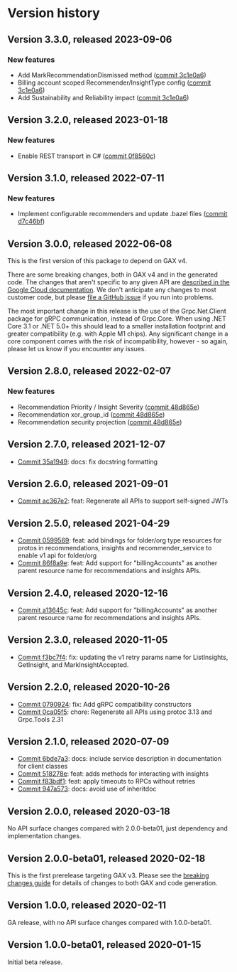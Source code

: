 # Version history

## Version 3.3.0, released 2023-09-06

### New features

- Add MarkRecommendationDismissed method ([commit 3c1e0a6](https://github.com/googleapis/google-cloud-dotnet/commit/3c1e0a6f137f2ef7d2ac35b7cba98121848f17b7))
- Billing account scoped Recommender/InsightType config ([commit 3c1e0a6](https://github.com/googleapis/google-cloud-dotnet/commit/3c1e0a6f137f2ef7d2ac35b7cba98121848f17b7))
- Add Sustainability and Reliability impact ([commit 3c1e0a6](https://github.com/googleapis/google-cloud-dotnet/commit/3c1e0a6f137f2ef7d2ac35b7cba98121848f17b7))

## Version 3.2.0, released 2023-01-18

### New features

- Enable REST transport in C# ([commit 0f8560c](https://github.com/googleapis/google-cloud-dotnet/commit/0f8560c840725bf41bc060c8beecafc7d99f38eb))

## Version 3.1.0, released 2022-07-11

### New features

- Implement configurable recommenders and  update .bazel files ([commit d7c46bf](https://github.com/googleapis/google-cloud-dotnet/commit/d7c46bfa4491005632e4473aa4c88d965a952c98))

## Version 3.0.0, released 2022-06-08

This is the first version of this package to depend on GAX v4.

There are some breaking changes, both in GAX v4 and in the generated
code. The changes that aren't specific to any given API are [described in the Google Cloud
documentation](https://cloud.google.com/dotnet/docs/reference/help/breaking-gax4).
We don't anticipate any changes to most customer code, but please [file a
GitHub issue](https://github.com/googleapis/google-cloud-dotnet/issues/new/choose)
if you run into problems.

The most important change in this release is the use of the Grpc.Net.Client package
for gRPC communication, instead of Grpc.Core. When using .NET Core 3.1 or .NET 5.0+
this should lead to a smaller installation footprint and greater compatibility (e.g.
with Apple M1 chips). Any significant change in a core component comes with the risk
of incompatibility, however - so again, please let us know if you encounter any
issues.
## Version 2.8.0, released 2022-02-07

### New features

- Recommendation Priority / Insight Severity ([commit 48d865e](https://github.com/googleapis/google-cloud-dotnet/commit/48d865e3f409f641d5bc628c5b00eb83f0d4b21a))
- Recommendation xor_group_id ([commit 48d865e](https://github.com/googleapis/google-cloud-dotnet/commit/48d865e3f409f641d5bc628c5b00eb83f0d4b21a))
- Recommendation security projection ([commit 48d865e](https://github.com/googleapis/google-cloud-dotnet/commit/48d865e3f409f641d5bc628c5b00eb83f0d4b21a))
## Version 2.7.0, released 2021-12-07

- [Commit 35a1949](https://github.com/googleapis/google-cloud-dotnet/commit/35a1949): docs: fix docstring formatting
## Version 2.6.0, released 2021-09-01

- [Commit ac367e2](https://github.com/googleapis/google-cloud-dotnet/commit/ac367e2): feat: Regenerate all APIs to support self-signed JWTs

## Version 2.5.0, released 2021-04-29

- [Commit 0599569](https://github.com/googleapis/google-cloud-dotnet/commit/0599569): feat: add bindings for folder/org type resources for protos in recommendations, insights and recommender_service to enable v1 api for folder/org
- [Commit 86f8a9e](https://github.com/googleapis/google-cloud-dotnet/commit/86f8a9e): feat: Add support for "billingAccounts" as another parent resource name for recommendations and insights APIs.

## Version 2.4.0, released 2020-12-16

- [Commit a13645c](https://github.com/googleapis/google-cloud-dotnet/commit/a13645c): feat: Add support for "billingAccounts" as another parent resource name for recommendations and insights APIs.

## Version 2.3.0, released 2020-11-05

- [Commit f3bc7f4](https://github.com/googleapis/google-cloud-dotnet/commit/f3bc7f4): fix: updating the v1 retry params name for ListInsights, GetInsight, and MarkInsightAccepted.

## Version 2.2.0, released 2020-10-26

- [Commit 0790924](https://github.com/googleapis/google-cloud-dotnet/commit/0790924): fix: Add gRPC compatibility constructors
- [Commit 0ca05f5](https://github.com/googleapis/google-cloud-dotnet/commit/0ca05f5): chore: Regenerate all APIs using protoc 3.13 and Grpc.Tools 2.31

## Version 2.1.0, released 2020-07-09

- [Commit 6bde7a3](https://github.com/googleapis/google-cloud-dotnet/commit/6bde7a3): docs: include service description in documentation for client classes
- [Commit 518278e](https://github.com/googleapis/google-cloud-dotnet/commit/518278e): feat: adds methods for interacting with insights
- [Commit f83bdf1](https://github.com/googleapis/google-cloud-dotnet/commit/f83bdf1): feat: apply timeouts to RPCs without retries
- [Commit 947a573](https://github.com/googleapis/google-cloud-dotnet/commit/947a573): docs: avoid use of inheritdoc

## Version 2.0.0, released 2020-03-18

No API surface changes compared with 2.0.0-beta01, just dependency
and implementation changes.

## Version 2.0.0-beta01, released 2020-02-18

This is the first prerelease targeting GAX v3. Please see the [breaking changes
guide](https://cloud.google.com/dotnet/docs/reference/help/breaking-gax2)
for details of changes to both GAX and code generation.

## Version 1.0.0, released 2020-02-11

GA release, with no API surface changes compared with 1.0.0-beta01.

## Version 1.0.0-beta01, released 2020-01-15

Initial beta release.

